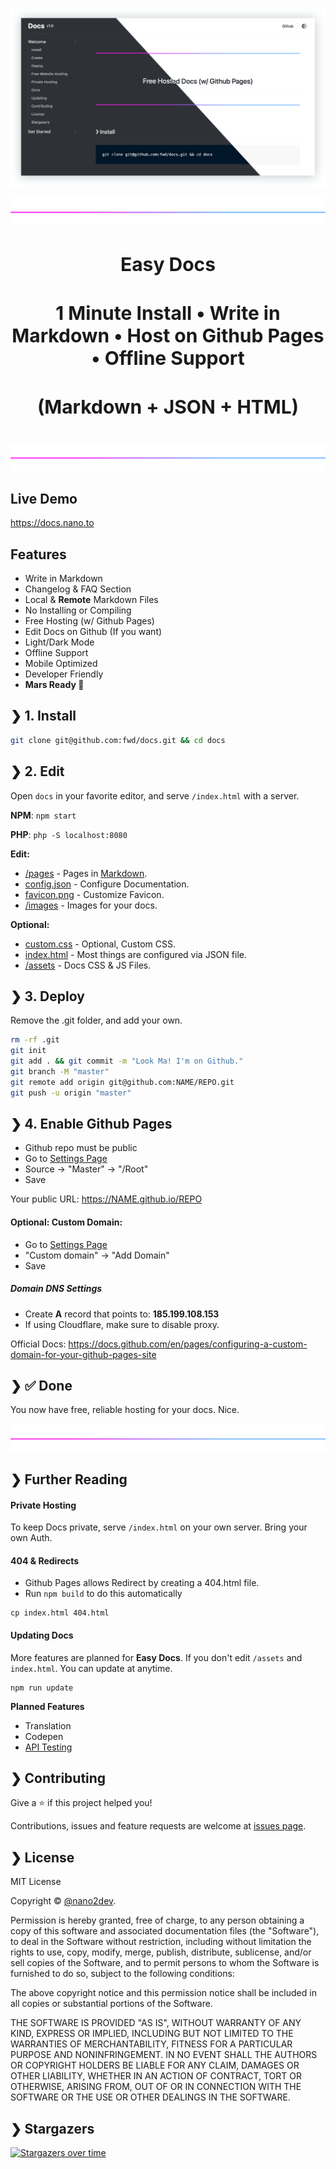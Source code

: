 ![line](https://github.com/fwd/docs/raw/master/images/banner.png)

![line](https://github.com/fwd/n2/raw/master/.github/line.png)

<h1 align="center" style="font-size: 30px">Easy Docs</h1>
<h4 align="center" style="font-size: 30px">1 Minute Install • Write in Markdown • Host on Github Pages • Offline Support</h4>
<h4 align="center" style="font-size: 30px">(Markdown + JSON + HTML)</h4>

![line](https://github.com/fwd/n2/raw/master/.github/line.png)

## Live Demo

<a href="https://docs.nano.to" target="_blank">https://docs.nano.to</a>

## Features

- Write in Markdown
- Changelog & FAQ Section
- Local & **Remote** Markdown Files
- No Installing or Compiling
- Free Hosting (w/ Github Pages)
- Edit Docs on Github (If you want)
- Light/Dark Mode
- Offline Support
- Mobile Optimized
- Developer Friendly 
- **Mars Ready 🚀**

## ❯ 1. Install

```bash
git clone git@github.com:fwd/docs.git && cd docs
```

## ❯ 2. Edit

Open ```docs``` in your favorite editor, and serve ```/index.html``` with a server. 

**NPM**: ```npm start```

**PHP**: ```php -S localhost:8080```

**Edit:**

- [/pages](/pages) - Pages in [Markdown](https://www.markdownguide.org/cheat-sheet/#basic-syntax).
- [config.json](/config.json) - Configure Documentation.
- [favicon.png](/favicon.png) - Customize Favicon.
- [/images](/images) - Images for your docs.

**Optional:**
- [custom.css](/custom.css) - Optional, Custom CSS.
- [index.html](/index.html) - Most things are configured via JSON file.
- [/assets](/assets) - Docs CSS & JS Files.

## ❯ 3. Deploy

Remove the .git folder, and add your own.

```bash
rm -rf .git
git init
git add . && git commit -m "Look Ma! I'm on Github."
git branch -M "master"
git remote add origin git@github.com:NAME/REPO.git
git push -u origin "master"
```

## ❯ 4. Enable Github Pages

- Github repo must be public
- Go to [Settings Page](/../../settings/pages)
- Source → "Master" → "/Root"
- Save

Your public URL: https://NAME.github.io/REPO

#### Optional: Custom Domain:

- Go to [Settings Page](/../../settings/pages)
- "Custom domain" → "Add Domain"
- Save

##### Domain DNS Settings

- Create **A** record that points to: **185.199.108.153**
- If using Cloudflare, make sure to disable proxy.

Official Docs: https://docs.github.com/en/pages/configuring-a-custom-domain-for-your-github-pages-site

## ❯ ✅ Done 

You now have free, reliable hosting for your docs. Nice. 

![line](https://github.com/fwd/n2/raw/master/.github/line.png)

## ❯ Further Reading

#### Private Hosting

To keep Docs private, serve ```/index.html``` on your own server. Bring your own Auth.

#### 404 & Redirects
- Github Pages allows Redirect by creating a 404.html file.
- Run ```npm build``` to do this automatically

```
cp index.html 404.html
```

#### Updating Docs

More features are planned for **Easy Docs**. If you don't edit ```/assets``` and ```index.html```. You can update at anytime. 

```
npm run update
```


**Planned Features**

- Translation
- Codepen
- [API Testing](https://petstore3.swagger.io/)

## ❯ Contributing

Give a ⭐️ if this project helped you!

Contributions, issues and feature requests are welcome at [issues page](https://github.com/fwd/docs/issues).

## ❯ License

MIT License

Copyright © [@nano2dev](https://twitter.com/nano2dev).

Permission is hereby granted, free of charge, to any person obtaining a copy
of this software and associated documentation files (the "Software"), to deal
in the Software without restriction, including without limitation the rights
to use, copy, modify, merge, publish, distribute, sublicense, and/or sell
copies of the Software, and to permit persons to whom the Software is
furnished to do so, subject to the following conditions:

The above copyright notice and this permission notice shall be included in all
copies or substantial portions of the Software.

THE SOFTWARE IS PROVIDED "AS IS", WITHOUT WARRANTY OF ANY KIND, EXPRESS OR
IMPLIED, INCLUDING BUT NOT LIMITED TO THE WARRANTIES OF MERCHANTABILITY,
FITNESS FOR A PARTICULAR PURPOSE AND NONINFRINGEMENT. IN NO EVENT SHALL THE
AUTHORS OR COPYRIGHT HOLDERS BE LIABLE FOR ANY CLAIM, DAMAGES OR OTHER
LIABILITY, WHETHER IN AN ACTION OF CONTRACT, TORT OR OTHERWISE, ARISING FROM,
OUT OF OR IN CONNECTION WITH THE SOFTWARE OR THE USE OR OTHER DEALINGS IN THE
SOFTWARE.

## ❯ Stargazers

[![Stargazers over time](https://starchart.cc/fwd/docs.svg)](https://github.com/fwd/docs)

